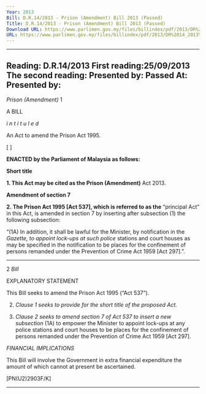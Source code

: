 ```yaml
---
Year: 2013
Bill: D.R.14/2013 - Prison (Amendment) Bill 2013 (Passed)
Title: D.R.14/2013 - Prison (Amendment) Bill 2013 (Passed)
Download URL: https://www.parlimen.gov.my/files/billindex/pdf/2013/DR%2014_2013%20EN.pdf
URL: https://www.parlimen.gov.my/files/billindex/pdf/2013/DR%2014_2013%20EN.pdf
---
```

---
Reading:
D.R.14/2013
First reading:25/09/2013
The second reading:
Presented by:
Passed At:
Presented by:
---

_Prison (Amendment)_ 1

A BILL

_i n t i t u l e d_

An Act to amend the Prison Act 1995.

[ ]

**ENACTED by the Parliament of Malaysia as follows:**

**Short title**

**1. This Act may be cited as the Prison (Amendment)**
Act 2013.

**Amendment of section 7**

**2. The Prison Act 1995 [Act 537], which is referred to as the**
“principal Act” in this Act, is amended in section 7 by inserting
after subsection (1) the following subsection:

“(1A) In addition, it shall be lawful for the Minister, by
notification in the _Gazette, to appoint lock-ups at such police_
stations and court houses as may be specified in the notification
to be places for the confinement of persons remanded under
the Prevention of Crime Act 1959 [Act 297].”.


-----

2 _Bill_

EXPLANATORY STATEMENT

This Bill seeks to amend the Prison Act 1995 (“Act 537”).

2. _Clause 1 seeks to provide for the short title of the proposed Act._

3. _Clause 2 seeks to amend section 7 of Act 537 to insert a new subsection_
(1A) to empower the Minister to appoint lock-ups at any police stations and
court houses to be places for the confinement of persons remanded under the
Prevention of Crime Act 1959 [Act 297].

_FINANCIAL IMPLICATIONS_

This Bill will involve the Government in extra financial expenditure the amount
of which cannot at present be ascertained.

[PN(U2)2903F/K]


-----

